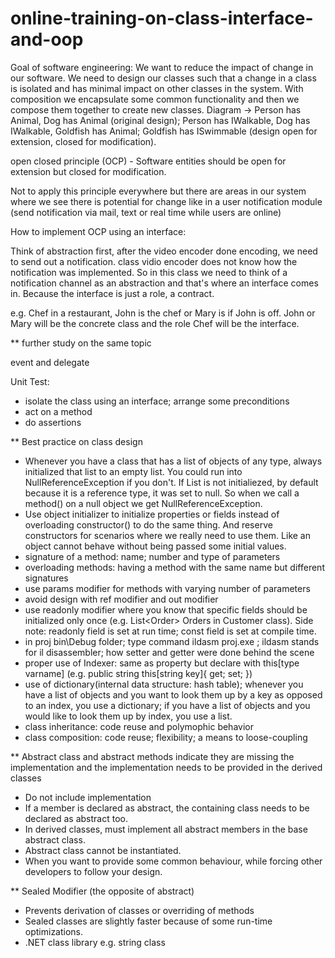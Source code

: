 # online-training-on-class-interface-and-oop


Goal of software engineering: 
We want to reduce the impact of change in our software. We need to design our classes such that a change in a class is isolated and has minimal impact on other classes in the system. With composition we encapsulate some common functionality and then we compose them together to create new classes. Diagram -&gt; Person has Animal, Dog has Animal (original design); Person has IWalkable, Dog has IWalkable, Goldfish has Animal; Goldfish has ISwimmable (design open for extension, closed for modification).

open closed principle (OCP) -
Software entities should be open for extension but closed for modification.

Not to apply this principle everywhere but there are areas in our system where we see there is potential for change like in a user notification module (send notification via mail, text or real time while users are online)

How to implement OCP using an interface:

Think of abstraction first, after the video encoder done encoding, we need to send out a notification. class vidio encoder does not know how the notification was implemented. So in this class we need to think of a notification channel as an abstraction and that's where an interface comes in. Because the interface is just a role, a contract.

e.g. Chef in a restaurant, John is the chef or Mary is if John is off. John or Mary will be the concrete class and the role Chef will be the interface.

** further study on the same topic

event and delegate

Unit Test:
- isolate the class using an interface; arrange some preconditions 
- act on a method
- do assertions

** Best practice on class design
- Whenever you have a class that has a list of objects of any type, always initialized that list to an empty list. You could run into NullReferenceException if you don't. If List<T> is not initialiezed, by default because it is a reference type, it was set to null. So when we call a method() on a null object we get NullReferenceException.
- Use object initializer to initialize properties or fields instead of overloading constructor() to do the same thing. And reserve constructors for scenarios where we really need to use them. Like an object cannot behave without being passed some initial values.
- signature of a method: name; number and type of parameters
- overloading methods: having a method with the same name but different signatures
- use params modifier for methods with varying number of parameters
- avoid design with ref modifier and out modifier
- use readonly modifier where you know that specific fields should be initialized only once (e.g. List&lt;Order&gt; Orders in Customer class). Side note: readonly field is set at run time; const field is set at compile time.
- in proj bin\Debug folder; type command ildasm proj.exe ; ildasm stands for il disassembler; how setter and getter were done behind the scene
- proper use of Indexer: same as property but declare with this[type varname] (e.g. public string this[string key]{ get; set; })
- use of dictionary(internal data structure: hash table); whenever you have a list of objects and you want to look them up by a key as opposed to an index, you use a dictionary; if you have a list of objects and you would like to look them up by index, you use a list.
- class inheritance: code reuse and polymophic behavior
- class composition: code reuse; flexibility; a means to loose-coupling

** Abstract class and abstract methods indicate they are missing the implementation and the implementation needs to be provided in the derived classes
- Do not include implementation
- If a member is declared as abstract, the containing class needs to be declared as abstract too.
- In derived classes, must implement all abstract members in the base abstract class.
- Abstract class cannot be instantiated.
- When you want to provide some common behaviour, while forcing other developers to follow your design.

** Sealed Modifier (the opposite of abstract)
- Prevents derivation of classes or overriding of methods
- Sealed classes are slightly faster because of some run-time optimizations.
- .NET class library e.g. string class
